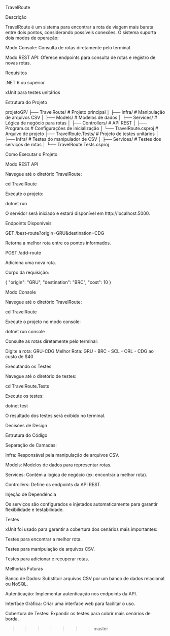TravelRoute

Descrição

TravelRoute é um sistema para encontrar a rota de viagem mais barata entre dois pontos, considerando possíveis conexões. O sistema suporta dois modos de operação:

Modo Console: Consulta de rotas diretamente pelo terminal.

Modo REST API: Oferece endpoints para consulta de rotas e registro de novas rotas.

Requisitos

.NET 6 ou superior

xUnit para testes unitários

Estrutura do Projeto

projetoGP/
├── TravelRoute/            # Projeto principal
│   ├── Infra/              # Manipulação de arquivos CSV
│   ├── Models/             # Modelos de dados
│   ├── Services/           # Lógica de negócio para rotas
│   ├── Controllers/        # API REST
│   ├── Program.cs          # Configurações de inicialização
│   └── TravelRoute.csproj  # Arquivo de projeto
├── TravelRoute.Tests/      # Projeto de testes unitários
│   ├── Infra/              # Testes do manipulador de CSV
│   ├── Services/           # Testes dos serviços de rotas
│   └── TravelRoute.Tests.csproj

Como Executar o Projeto

Modo REST API

Navegue até o diretório TravelRoute:

cd TravelRoute

Execute o projeto:

dotnet run

O servidor será iniciado e estará disponível em http://localhost:5000.

Endpoints Disponíveis

GET /best-route?origin=GRU&destination=CDG

Retorna a melhor rota entre os pontos informados.

POST /add-route

Adiciona uma nova rota.

Corpo da requisição:

{
  "origin": "GRU",
  "destination": "BRC",
  "cost": 10
}

Modo Console

Navegue até o diretório TravelRoute:

cd TravelRoute

Execute o projeto no modo console:

dotnet run console

Consulte as rotas diretamente pelo terminal:

Digite a rota: GRU-CDG
Melhor Rota: GRU - BRC - SCL - ORL - CDG ao custo de $40

Executando os Testes

Navegue até o diretório de testes:

cd TravelRoute.Tests

Execute os testes:

dotnet test

O resultado dos testes será exibido no terminal.

Decisões de Design

Estrutura do Código

Separação de Camadas:

Infra: Responsável pela manipulação de arquivos CSV.

Models: Modelos de dados para representar rotas.

Services: Contém a lógica de negócio (ex: encontrar a melhor rota).

Controllers: Define os endpoints da API REST.

Injeção de Dependência

Os serviços são configurados e injetados automaticamente para garantir flexibilidade e testabilidade.

Testes

xUnit foi usado para garantir a cobertura dos cenários mais importantes:

Testes para encontrar a melhor rota.

Testes para manipulação de arquivos CSV.

Testes para adicionar e recuperar rotas.

Melhorias Futuras

Banco de Dados: Substituir arquivos CSV por um banco de dados relacional ou NoSQL.

Autenticação: Implementar autenticação nos endpoints da API.

Interface Gráfica: Criar uma interface web para facilitar o uso.

Cobertura de Testes: Expandir os testes para cobrir mais cenários de borda.

>>>>>>> master

